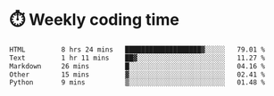 
# :stopwatch: Weekly coding time
<!--START_SECTION:waka-->

```txt
HTML         8 hrs 24 mins   ███████████████████▓░░░░░   79.01 %
Text         1 hr 11 mins    ██▓░░░░░░░░░░░░░░░░░░░░░░   11.27 %
Markdown     26 mins         █░░░░░░░░░░░░░░░░░░░░░░░░   04.16 %
Other        15 mins         ▓░░░░░░░░░░░░░░░░░░░░░░░░   02.41 %
Python       9 mins          ▒░░░░░░░░░░░░░░░░░░░░░░░░   01.48 %
```

<!--END_SECTION:waka-->


<!-- <p> <img src="https://github-readme-stats.vercel.app/api?username=cozgerest&show_icons=true&hide_border=false" />  </p> -->

